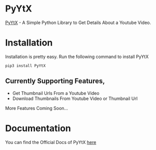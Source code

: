# PyYtX
[PyYtX](https://github.com/Itz-fork/PyYtX) - A Simple Python Library to Get Details About a Youtube Video.

# Installation
Installation is pretty easy. Run the following command to install PyYtX
```
pip3 install PyYtX
```

## Currently Supporting Features,
- Get Thumbnail Urls From a Youtube Video
- Download Thumbnails From Youtube Video or Thumbnail Url

More Features Coming Soon...

# Documentation
You can find the Official Docs of PyYtX [here](https://itz-fork.gitbook.io/pyytx/)